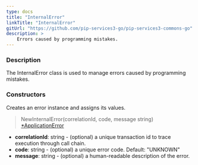 ```yaml
---
type: docs
title: "InternalError"
linkTitle: "InternalError"
gitUrl: "https://github.com/pip-services3-go/pip-services3-commons-go"
description: >
    Errors caused by programming mistakes.
---
```


### Description

The InternalError class is used to manage errors caused by programming mistakes.

### Constructors
Creates an error instance and assigns its values.

> NewInternalError(correlationId, code, message string) [*ApplicationError](../application_exception)

- **correlationId**: string - (optional) a unique transaction id to trace execution through call chain.
- **code**: string - (optional) a unique error code. Default: "UNKNOWN"
- **message**: string - (optional) a human-readable description of the error.

